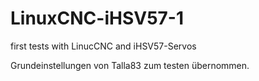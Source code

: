 # LinuxCNC-iHSV57-1
first tests with LinucCNC and iHSV57-Servos

Grundeinstellungen von Talla83 zum testen übernommen.

